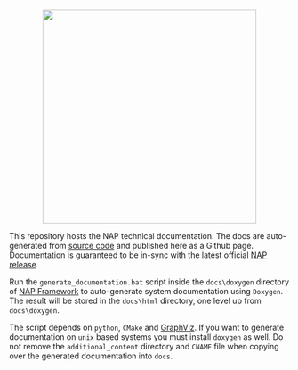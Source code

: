 <br>
<p align="center">
  <img width=384 src="https://www.napframework.com/png/nap_logo_blue_medium.png">
</p>

This repository hosts the NAP technical documentation. The docs are auto-generated from [source code](https://github.com/napframework/nap) and published here as a Github page. Documentation is guaranteed to be in-sync with the latest official [NAP release](https://github.com/napframework/nap/releases). 

Run the `generate_documentation.bat` script inside the `docs\doxygen` directory of [NAP Framework](https://github.com/napframework/nap) to auto-generate system documentation using `Doxygen`. The result will be stored in the `docs\html` directory, one level up from `docs\doxygen`. 

The script depends on `python`, `CMake` and [GraphViz](https://graphviz.org/download/). If you want to generate documentation on `unix` based systems you must install `doxygen` as well. Do not remove the `additional_content` directory and `CNAME` file when copying over the generated documentation into `docs`.
